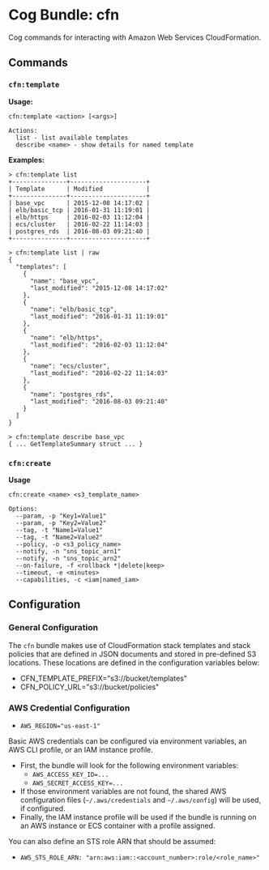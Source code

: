 # Cog Bundle: cfn

Cog commands for interacting with Amazon Web Services CloudFormation.

## Commands

### `cfn:template`

**Usage:**

```
cfn:template <action> [<args>]

Actions:
  list - list available templates
  describe <name> - show details for named template
```

**Examples:**

```
> cfn:template list
+---------------+---------------------+
| Template      | Modified            |
+---------------+---------------------+
| base_vpc      | 2015-12-08 14:17:02 |
| elb/basic_tcp | 2016-01-31 11:19:01 |
| elb/https     | 2016-02-03 11:12:04 |
| ecs/cluster   | 2016-02-22 11:14:03 |
| postgres_rds  | 2016-08-03 09:21:40 |
+---------------+---------------------+
```
```
> cfn:template list | raw
{
  "templates": [
    {
      "name": "base_vpc",
      "last_modified": "2015-12-08 14:17:02"
    },
    {
      "name": "elb/basic_tcp",
      "last_modified": "2016-01-31 11:19:01"
    },
    {
      "name": "elb/https",
      "last_modified": "2016-02-03 11:12:04"
    },
    {
      "name": "ecs/cluster",
      "last_modified": "2016-02-22 11:14:03"
    },
    {
      "name": "postgres_rds",
      "last_modified": "2016-08-03 09:21:40"
    }
  ]
}
```
```
> cfn:template describe base_vpc
{ ... GetTemplateSummary struct ... }
```

### `cfn:create`

**Usage**

```
cfn:create <name> <s3_template_name>

Options:
  --param, -p "Key1=Value1"
  --param, -p "Key2=Value2"
  --tag, -t "Name1=Value1"
  --tag, -t "Name2=Value2"
  --policy, -o <s3_policy_name>
  --notify, -n "sns_topic_arn1"
  --notify, -n "sns_topic_arn2"
  --on-failure, -f <rollback *|delete|keep>
  --timeout, -e <minutes>
  --capabilities, -c <iam|named_iam>
```

## Configuration

### General Configuration

The `cfn` bundle makes use of CloudFormation stack templates and stack policies that are defined in JSON documents and stored in pre-defined S3 locations. These locations are defined in the configuration variables below:

* CFN_TEMPLATE_PREFIX="s3://bucket/templates"
* CFN_POLICY_URL="s3://bucket/policies"

### AWS Credential Configuration

* `AWS_REGION="us-east-1"`

Basic AWS credentials can be configured via environment variables, an AWS CLI profile, or an IAM instance profile.

* First, the bundle will look for the following environment variables:
  * `AWS_ACCESS_KEY_ID=...`
  * `AWS_SECRET_ACCESS_KEY=...`
* If those environment variables are not found, the shared AWS configuration files (`~/.aws/credentials` and `~/.aws/config`) will be used, if configured.
* Finally, the IAM instance profile will be used if the bundle is running on an AWS instance or ECS container with a profile assigned.

You can also define an STS role ARN that should be assumed:

* `AWS_STS_ROLE_ARN: "arn:aws:iam::<account_number>:role/<role_name>"`
